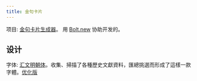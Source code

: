 ```yaml
---
title: 金句卡片
---
```


项目: [金句卡片生成器](https://github.com/iamjoel/quote-card-generator)。 用 [Bolt.new](../b/bolt.new.md) 协助开发的。


## 设计
字体: [汇文明朝体](https://zhuanlan.zhihu.com/p/344103391)。收集、掃描了各種歷史文獻資料，匯總挑選而形成了這樣一款字體。[优化版](https://github.com/bosswnx/huiwenmincho-improved/releases)